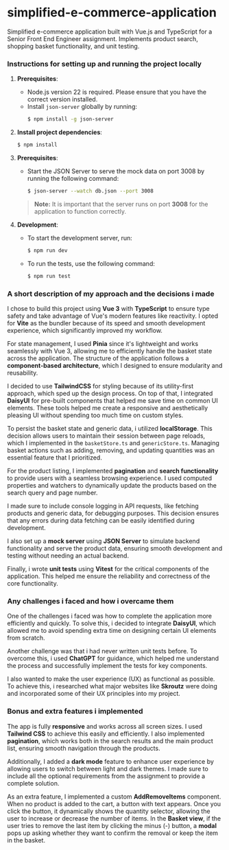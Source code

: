 # simplified-e-commerce-application
Simplified e-commerce application built with Vue.js and TypeScript for a Senior Front End Engineer assignment. Implements product search, shopping basket functionality, and unit testing.

### Instructions for setting up and running the project locally

1. **Prerequisites**:
    - Node.js version 22 is required. Please ensure that you have the correct version installed.
    - Install `json-server` globally by running:
      ```bash
      $ npm install -g json-server
      ```

2. **Install project dependencies**:
     ```bash
     $ npm install
     ```

3. **Prerequisites**:
    - Start the JSON Server to serve the mock data on port 3008 by running the following command:
      ```bash
      $ json-server --watch db.json --port 3008
      ```
   > **Note:** It is important that the server runs on port **3008** for the application to function correctly.

4. **Development**:
    - To start the development server, run:
      ```bash
      $ npm run dev
      ```
    - To run the tests, use the following command:
      ```bash
      $ npm run test
      ```

### A short description of my approach and the decisions i made

I chose to build this project using **Vue 3** with **TypeScript** to ensure type safety and take advantage of Vue's modern features like reactivity. I opted for **Vite** as the bundler because of its speed and smooth development experience, which significantly improved my workflow.

For state management, I used **Pinia** since it's lightweight and works seamlessly with Vue 3, allowing me to efficiently handle the basket state across the application. The structure of the application follows a **component-based architecture**, which I designed to ensure modularity and reusability.

I decided to use **TailwindCSS** for styling because of its utility-first approach, which sped up the design process. On top of that, I integrated **DaisyUI** for pre-built components that helped me save time on common UI elements. These tools helped me create a responsive and aesthetically pleasing UI without spending too much time on custom styles.

To persist the basket state and generic data, i utilized **localStorage**. This decision allows users to maintain their session between page reloads, which I implemented in the `basketStore.ts` and `genericStore.ts`. Managing basket actions such as adding, removing, and updating quantities was an essential feature that I prioritized.

For the product listing, I implemented **pagination** and **search functionality** to provide users with a seamless browsing experience. I used computed properties and watchers to dynamically update the products based on the search query and page number.

I made sure to include console logging in API requests, like fetching products and generic data, for debugging purposes. This decision ensures that any errors during data fetching can be easily identified during development.

I also set up a **mock server** using **JSON Server** to simulate backend functionality and serve the product data, ensuring smooth development and testing without needing an actual backend.

Finally, i wrote **unit tests** using **Vitest** for the critical components of the application. This helped me ensure the reliability and correctness of the core functionality.

### Any challenges i faced and how i overcame them

One of the challenges i faced was how to complete the application more efficiently and quickly. To solve this, i decided to integrate **DaisyUI**, which allowed me to avoid spending extra time on designing certain UI elements from scratch.

Another challenge was that i had never written unit tests before. To overcome this, i used **ChatGPT** for guidance, which helped me understand the process and successfully implement the tests for key components.

I also wanted to make the user experience (UX) as functional as possible. To achieve this, i researched what major websites like **Skroutz** were doing and incorporated some of their UX principles into my project.

### Bonus and extra features i implemented

The app is fully **responsive** and works across all screen sizes. I used **Tailwind CSS** to achieve this easily and efficiently. I also implemented **pagination**, which works both in the search results and the main product list, ensuring smooth navigation through the products.

Additionally, I added a **dark mode** feature to enhance user experience by allowing users to switch between light and dark themes. I made sure to include all the optional requirements from the assignment to provide a complete solution.

As an extra feature, I implemented a custom **AddRemoveItems** component. When no product is added to the cart, a button with text appears. Once you click the button, it dynamically shows the quantity selector, allowing the user to increase or decrease the number of items. In the **Basket view**, if the user tries to remove the last item by clicking the minus (-) button, a **modal** pops up asking whether they want to confirm the removal or keep the item in the basket.
